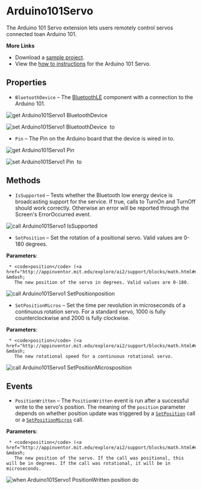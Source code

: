 # Arduino101Servo

The Arduino 101 Servo extension lets users remotely control servos connected toan Arduino 101.<br>

<strong>More Links</strong><ul><li>Download a <a href='http://iot.appinventor.mit.edu/examples/SampleArduino101Servo.aia' target='_blank'>sample project</a>.</li><li>View the <a href='http://iot.appinventor.mit.edu/assets/howtos/MIT_App_Inventor_IoT_Servo.pdf' target='_blank'>how to instructions</a> for the Arduino 101 Servo.</li></ul>

## Properties

+ <a name="BluetoothDevice"></a>`BluetoothDevice` – The <a href='http://iot.appinventor.mit.edu/#/bluetoothle/bluetoothleintro'>BluetoothLE</a> component with a connection to the Arduino 101.


![get Arduino101Servo1 BluetoothDevice ](blocks/Arduino101Servo.BluetoothDevice_getter.svg)


![set Arduino101Servo1 BluetoothDevice  to](blocks/Arduino101Servo.BluetoothDevice_setter.svg)

+ <a name="Pin"></a>`Pin` – The Pin on the Arduino board that the device is wired in to.


![get Arduino101Servo1 Pin ](blocks/Arduino101Servo.Pin_getter.svg)


![set Arduino101Servo1 Pin  to](blocks/Arduino101Servo.Pin_setter.svg)

## Methods

+ <a name="IsSupported"></a>`IsSupported` – Tests whether the Bluetooth low energy device is broadcasting support for the service. If true,
 calls to TurnOn and TurnOff should work correctly. Otherwise an error will be reported through
 the Screen's ErrorOccurred event.

![call Arduino101Servo1 IsSupported](blocks/Arduino101Servo.IsSupported.svg)

+ <a name="SetPosition"></a>`SetPosition` – Set the rotation of a positional servo. Valid values are 0-180 degrees.

 __Parameters__:

     * <code>position</code> (<a href="http://appinventor.mit.edu/explore/ai2/support/blocks/math.html#number">_number_</a>) &mdash;
       The new position of the servo in degrees. Valid values are 0-180.

![call Arduino101Servo1 SetPositionposition](blocks/Arduino101Servo.SetPosition.svg)

+ <a name="SetPositionMicros"></a>`SetPositionMicros` – Set the time per revolution in microseconds of a continuous rotation servo. For a standard
 servo, 1000 is fully counterclockwise and 2000 is fully clockwise.

 __Parameters__:

     * <code>position</code> (<a href="http://appinventor.mit.edu/explore/ai2/support/blocks/math.html#number">_number_</a>) &mdash;
       The new rotational speed for a continuous rotational servo.

![call Arduino101Servo1 SetPositionMicrosposition](blocks/Arduino101Servo.SetPositionMicros.svg)

## Events

+ <a name="PositionWritten"></a>`PositionWritten` – The <code>PositionWritten</code> event is run after a successful write to the servo's position.
 The meaning of the <code>position</code> parameter depends on whether position update was
 triggered by a <a href="#SetPosition"><code>SetPosition</code></a> call or a
 <a href="#SetPositionMicros"><code>SetPositionMicros</code></a> call.

 __Parameters__:

     * <code>position</code> (<a href="http://appinventor.mit.edu/explore/ai2/support/blocks/math.html#number">_number_</a>) &mdash;
       The new position of the servo. If the call was positional, this will be in degrees. If the call was rotational, it will be in microseconds.

![when Arduino101Servo1 PositionWritten position do](blocks/Arduino101Servo.PositionWritten.svg)


